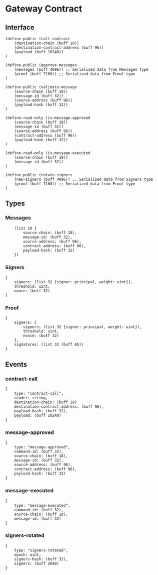 # Gateway Contract

## Interface

```clarity
(define-public (call-contract 
    (destination-chain (buff 18)) 
    (destination-contract-address (buff 96)) 
    (payload (buff 10240))
)
```

```clarity
(define-public (approve-messages 
    (messages (buff 4096)) ;; Serialized data from Messages type
    (proof (buff 7168)) ;; Serialized data from Proof type
)
```


```clarity
(define-public (validate-message 
    (source-chain (buff 18)) 
    (message-id (buff 32)) 
    (source-address (buff 96)) 
    (payload-hash (buff 32))
) 
```

```clarity
(define-read-only (is-message-approved 
    (source-chain (buff 18))
    (message-id (buff 32))
    (source-address (buff 96)) 
    (contract-address (buff 96)) 
    (payload-hash (buff 32))
)
```

```clarity
(define-read-only (is-message-executed
    (source-chain (buff 18))
    (message-id (buff 32))
) 
```

```clarity
(define-public (rotate-signers 
    (new-signers (buff 4096)) ;; Serialized data from Signers type
    (proof (buff 7168)) ;; Serialized data from Proof type
)
```

## Types

### Messages
```clarity
    (list 10 {
        source-chain: (buff 18),
        message-id: (buff 32),
        source-address: (buff 96),
        contract-address: (buff 96),
        payload-hash: (buff 32)
    })
```

### Signers
```clarity
{ 
    signers: (list 32 {signer: principal, weight: uint}), 
    threshold: uint, 
    nonce: (buff 32) 
}
```

### Proof 
```clarity
{ 
    signers: {
        signers: (list 32 {signer: principal, weight: uint}), 
        threshold: uint, 
        nonce: (buff 32) 
    },
    signatures: (list 32 (buff 65))
}
```

## Events

### contract-call
```clarity
{
    type: "contract-call",
    sender: string,
    destination-chain: (buff 18)
    destination-contract-address: (buff 96),
    payload-hash: (buff 32),
    payload: (buff 10240)
}
```

### message-approved
```clarity
{
    type: "message-approved",
    command-id: (buff 32),
    source-chain: (buff 18), 
    message-id: (buff 32),
    source-address: (buff 96), 
    contract-address: (buff 96),
    payload-hash: (buff 32)
}
```

### message-executed
```clarity
{
    type: "message-executed",
    command-id: (buff 32),
    source-chain: (buff 18), 
    message-id: (buff 32)
}
```

### signers-rotated
```clarity
{
    type: "signers-rotated",
    epoch: uint,
    signers-hash: (buff 32), 
    signers: (buff 2048)
}
```